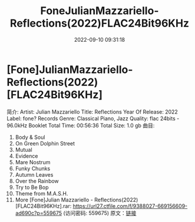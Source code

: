 ﻿---
title: FoneJulianMazzariello-Reflections(2022)FLAC24Bit96KHz
date: 2022-09-10 09:31:18
categories: 外语音乐
tags: 外语音乐
---
# [Fone]JulianMazzariello-Reflections(2022)[FLAC24Bit96KHz]

简介:
Artist: Julian Mazzariello
Title: Reflections
Year Of Release: 2022
Label: fone? Records
Genre: Classical Piano, Jazz
Quality: flac 24bits - 96.0kHz Booklet
Total Time: 00:56:36
Total Size: 1.0 gb
曲目:
01. Body & Soul
02. On Green Dolphin Street
03. Mutual
04. Evidence
05. Mare Nostrum
06. Funky Chunks
07. Autumn Leaves
08. Over the Rainbow
09. Try to Be Bop
10. Theme from M.A.S.H.
11. More
[Fone]Julian Mazzariello - Reflections(2022)
[FLAC24Bit96KHz].rar: https://url27.ctfile.com/f/9388027-669156609-ad690c?p=559675
(访问密码: 559675)
原文：[链接](https://blog.sina.com.cn/s/blog_1647c7e7601030zc9.html)